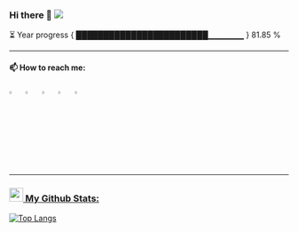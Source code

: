 ### Hi there 👋    ![](https://komarev.com/ghpvc/?username=anasmak04&label=PROFILE+VIEWS)


⏳ Year progress { ████████████████████████▁▁▁▁▁▁ } 81.85 %

---

 #### 📫 How to reach me:
  
[<img src="https://github.com/sciencepal/sciencepal/blob/master/assets/discord-round.svg" width="3.5%"/>](https://discord.gg/anasM#7306)  &nbsp; [<img src="https://img.icons8.com/color/48/000000/twitter.png" width="3.5%"/>](https://twitter.com/anaselmakhlouf3)  &nbsp; [<img src="https://img.icons8.com/color/48/000000/linkedin.png" width="3.5%"/>](https://www.linkedin.com/in/anas-elmakhloufi/)  &nbsp; [<img src="https://img.icons8.com/fluent/48/000000/instagram-new.png" width="3.5%"/>](https://www.instagram.com/aditya_sciencepal/)  &nbsp; <a href="anasdev8@gmail.com"> <img src="https://img.icons8.com/fluent/48/000000/gmail.png" width="3.5%"/>
 
 ---
### <img src='https://media1.giphy.com/media/du3J3cXyzhj75IOgvA/giphy.gif?cid=ecf05e47x2g034i9pzwtzzsd3xgg2w9nr94t4tflbbgo3008&rid=giphy.gif' width='25' /> My Github Stats:
[![Top Langs](https://github-readme-stats.vercel.app/api/top-langs/?username=anasmak04&layout=compact&text_color=daf7dc&bg_color=151515&hide=css,html,php)](https://github.com/anasmak04/github-readme-stats)

